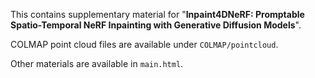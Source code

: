 This contains supplementary material for "**Inpaint4DNeRF: Promptable Spatio-Temporal NeRF Inpainting with Generative Diffusion Models**".

COLMAP point cloud files are available under `COLMAP/pointcloud`.

Other materials are available in `main.html`.